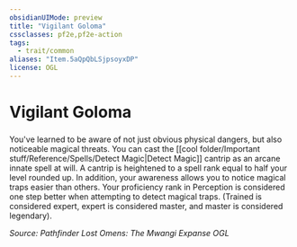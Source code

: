 ```yaml
---
obsidianUIMode: preview
title: "Vigilant Goloma"
cssclasses: pf2e,pf2e-action
tags:
  - trait/common
aliases: "Item.5aQpQbLSjpsoyxDP"
license: OGL
---
```

# Vigilant Goloma

### 






You've learned to be aware of not just obvious physical dangers, but also noticeable magical threats. You can cast the [[cool folder/Important stuff/Reference/Spells/Detect Magic|Detect Magic]] cantrip as an arcane innate spell at will. A cantrip is heightened to a spell rank equal to half your level rounded up. In addition, your awareness allows you to notice magical traps easier than others. Your proficiency rank in Perception is considered one step better when attempting to detect magical traps. (Trained is considered expert, expert is considered master, and master is considered legendary).

*Source: Pathfinder Lost Omens: The Mwangi Expanse*
*OGL*